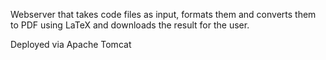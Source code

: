 Webserver that takes code files as input, formats them and converts them to PDF using LaTeX and downloads the result for the user.

Deployed via Apache Tomcat
